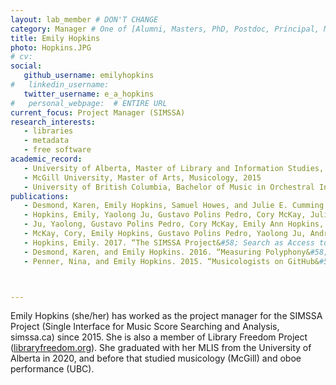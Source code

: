 ```yaml
---
layout: lab_member # DON'T CHANGE
category: Manager # One of [Alumni, Masters, PhD, Postdoc, Principal, Manager, Undergraduate]
title: Emily Hopkins
photo: Hopkins.JPG
# cv:
social:
   github_username: emilyhopkins
#   linkedin_username:
   twitter_username: e_a_hopkins
#   personal_webpage:  # ENTIRE URL
current_focus: Project Manager (SIMSSA)
research_interests:
   - libraries
   - metadata
   - free software
academic_record:
   - University of Alberta, Master of Library and Information Studies, 2020
   - McGill University, Master of Arts, Musicology, 2015
   - University of British Columbia, Bachelor of Music in Orchestral Instrument Performance (Oboe), 2011
publications:
   - Desmond, Karen, Emily Hopkins, Samuel Howes, and Julie E. Cumming. 2020. “Computer-Aided Analysis of Sonority in the French Motet Repertory, c. 1300-1350.” Music Theory Online 26 (4):26.4.2.
   - Hopkins, Emily, Yaolong Ju, Gustavo Polins Pedro, Cory McKay, Julie Cumming, and Ichiro Fujinaga. 2019. “SIMSSA DB:` Symbolic Music Discovery and Search.” Poster (refereed) presented at the Digital Libraries for Musicology, The Hague, Netherlands, November.
   - Ju, Yaolong, Gustavo Polins Pedro, Cory McKay, Emily Ann Hopkins, and Julie Cumming. 2019. “Enabling Music Search and Analysis&#58; A Database for Symbolic Music Files.” Poster (refereed) presented at the Music Encoding Conference 2019, University of Vienna, Austria, May 30.
   - McKay, Cory, Emily Hopkins, Gustavo Polins Pedro, Yaolong Ju, Andrew Kam, Julie Cumming, and Ichiro Fujinaga. 2019. “A Collaborative Symbolic Music Database for Computational Research on Music.” Presented at the Medieval and Renaissance Music Conference, Basel, Switzerland.
   - Hopkins, Emily. 2017. “The SIMSSA Project&#58; Search as Access to Digital Music Libraries.” Presented at the Access Conference 2017, Saskatoon, SK, September 27.
   - Desmond, Karen, and Emily Hopkins. 2016. “Measuring Polyphony&#58; Analysing Stylistic Change in the French Motet Repertory, C1300-1350.” Presented at the Workshop on SIMSSA VIII, McGill University, Montreal, QC, May 21.
   - Penner, Nina, and Emily Hopkins. 2015. “Musicologists on GitHub&#58; User Experience and the ELVIS Database.” Presented at the CIRMMT Workshop on usability and user experience for music information systems, McGill University, Montreal, QC, September 25.



---
```


Emily Hopkins (she/her) has worked as the project manager for the SIMSSA Project (Single Interface for Music Score Searching and Analysis, simssa.ca) since 2015. She is also a member of Library Freedom Project ([libraryfreedom.org](libraryfreedom.org)). She graduated with her MLIS from the University of Alberta in 2020, and before that studied musicology (McGill) and oboe performance (UBC).